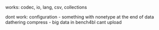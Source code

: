 works:
codec, io, lang, csv, collections

dont work:
configuration - something with nonetype at the end of data dathering
compress - big data in bench4bl cant upload

